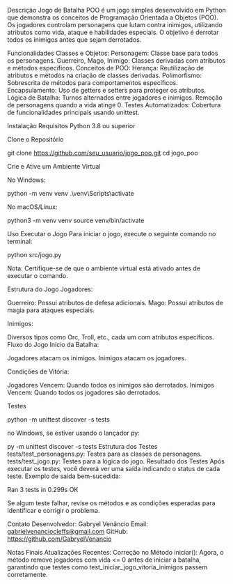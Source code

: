 Descrição
Jogo de Batalha POO é um jogo simples desenvolvido em Python que demonstra os conceitos de Programação Orientada a Objetos (POO). Os jogadores controlam personagens que lutam contra inimigos, utilizando atributos como vida, ataque e habilidades especiais. O objetivo é derrotar todos os inimigos antes que sejam derrotados.

Funcionalidades
Classes e Objetos:
Personagem: Classe base para todos os personagens.
Guerreiro, Mago, Inimigo: Classes derivadas com atributos e métodos específicos.
Conceitos de POO:
Herança: Reutilização de atributos e métodos na criação de classes derivadas.
Polimorfismo: Sobrescrita de métodos para comportamentos específicos.
Encapsulamento: Uso de getters e setters para proteger os atributos.
Lógica de Batalha:
Turnos alternados entre jogadores e inimigos.
Remoção de personagens quando a vida atinge 0.
Testes Automatizados:
Cobertura de funcionalidades principais usando unittest.

Instalação
Requisitos
Python 3.8 ou superior

Clone o Repositório

git clone https://github.com/seu_usuario/jogo_poo.git
cd jogo_poo

Crie e Ative um Ambiente Virtual

No Windows:

python -m venv venv
.\venv\Scripts\activate

No macOS/Linux:

python3 -m venv venv
source venv/bin/activate

Uso
Executar o Jogo
Para iniciar o jogo, execute o seguinte comando no terminal:

python src/jogo.py

Nota: Certifique-se de que o ambiente virtual está ativado antes de executar o comando.

Estrutura do Jogo
Jogadores:

Guerreiro: Possui atributos de defesa adicionais.
Mago: Possui atributos de magia para ataques especiais.

Inimigos:

Diversos tipos como Orc, Troll, etc., cada um com atributos específicos.
Fluxo do Jogo
Início da Batalha:

Jogadores atacam os inimigos.
Inimigos atacam os jogadores.

Condições de Vitória:

Jogadores Vencem: Quando todos os inimigos são derrotados.
Inimigos Vencem: Quando todos os jogadores são derrotados.

Testes

python -m unittest discover -s tests

no Windows, se estiver usando o lançador py:

py -m unittest discover -s tests
Estrutura dos Testes
tests/test_personagens.py: Testes para as classes de personagens.
tests/test_jogo.py: Testes para a lógica do jogo.
Resultado dos Testes
Após executar os testes, você deverá ver uma saída indicando o status de cada teste. Exemplo de saída bem-sucedida:


Ran 3 tests in 0.299s
OK

Se algum teste falhar, revise os métodos e as condições esperadas para identificar e corrigir o problema.

Contato
Desenvolvedor: Gabryel Venâncio
Email: gabrielvenanciocleffs@gmail.com
GitHub: https://github.com/GabryelVenancio

Notas Finais
Atualizações Recentes:
Correção no Método iniciar(): Agora, o método remove jogadores com vida <= 0 antes de iniciar a batalha, garantindo que testes como test_iniciar_jogo_vitoria_inimigos passem corretamente.
